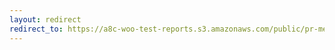 ```yaml
---
layout: redirect
redirect_to: https://a8c-woo-test-reports.s3.amazonaws.com/public/pr-merge/44314/e2e/index.html
---
```

